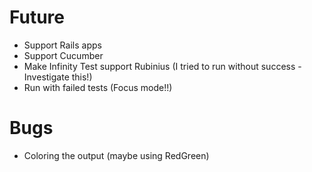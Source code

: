 Future
======

- Support Rails apps
- Support Cucumber 
- Make Infinity Test support Rubinius (I tried to run without success - Investigate this!)
- Run with failed tests (Focus mode!!)

Bugs
====

- Coloring the output (maybe using RedGreen)
